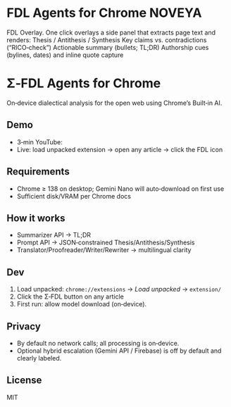 # FDL Agents for Chrome NOVEYA
FDL Overlay. One click overlays a side panel that extracts page text and renders: Thesis / Antithesis / Synthesis Key claims vs. contradictions (“RICO‑check”) Actionable summary (bullets; TL;DR) Authorship cues (bylines, dates) and inline quote capture

# Σ‑FDL Agents for Chrome

On‑device dialectical analysis for the open web using Chrome’s Built‑in AI.

## Demo
- 3‑min YouTube: <link>
- Live: load unpacked extension → open any article → click the FDL icon

## Requirements
- Chrome ≥ 138 on desktop; Gemini Nano will auto‑download on first use
- Sufficient disk/VRAM per Chrome docs

## How it works
- Summarizer API → TL;DR
- Prompt API → JSON‑constrained Thesis/Antithesis/Synthesis
- Translator/Proofreader/Writer/Rewriter → multilingual clarity

## Dev
1. Load unpacked: `chrome://extensions` → *Load unpacked* → `extension/`
2. Click the Σ‑FDL button on any article
3. First run: allow model download (on‑device).

## Privacy
- By default no network calls; all processing is on‑device.
- Optional hybrid escalation (Gemini API / Firebase) is off by default and clearly labeled.

## License
MIT
